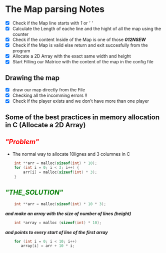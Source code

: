 # The Map parsing Notes

- [x] Check if the Map line starts with _1_ or _' '_
- [x] Calculate the Length of eache line and the hight of all the map using the counter
- [x] Check if the content Inside of the Map is one of those **_012NSEW_**
- [x] Check if the Map is valid else return and exit succesfully from the program
- [x] Allocate a 2D Array with the exact same width and height
- [x] Start Filling our Matrice with the content of the map in the config file

## Drawing the map

- [x] draw our map directly from the File
- [x] Checking all the incomming errors !!
- [x] Check if the player exists and we don't have more than one player

## Some of the best practices in memory allocation in C (Allocate a 2D Array)

## <span style="color: red"> **_"Problem"_** </span>

- The normal way to allocate 10lignes and 3 columnes in C

```c
    int **arr = malloc(sizeof(int) * 10);
    for (int i = 0; i < 3; i++) {
        arr[i] = malloc(sizeof(int) * 3);
    }
```

## <span style="color: green"> **_"THE_SOLUTION"_** </span>

```c
    int **arr = malloc(sizeof(int) * 10 * 3);
```

___and make an array with the size of number of lines (height)___ </br>

```c
    int *array = malloc (sizeof(int) * 10);
```

___and points to every start of line of the first array___

```c
    for (int i = 0; i < 10; i++)
       array[i] = arr + 10 * i;
```
